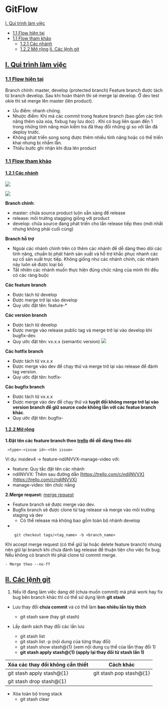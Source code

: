 # GitFlow
[I. Qui trình làm việc](#workflow)
- [1.1 Flow hiện tại](#current-flow)
- [1.1 Flow tham khảo](#new-flow)
	- [1.2.1 Các nhánh](#major-branch)
	- [1.2.2 Mở rộng](#extend-flow)
[II. Các lệnh git](#git-command)	

<a name="workflow"></a>
## [I. Qui trình làm việc](#)

<a name="current-flow"></a>
### [1.1 Flow hiện tại](#)
Branch chính: master, develop (protected branch)
Feature branch được tách từ branch develop. Sau khi hoàn thành thì sẽ merge lại develop. Ở dev test okie thì sẽ merge lên master (lên product).
- Ưu điểm: nhanh chóng.
- Nhược điểm: Khi mà các commit trong feature branch (bao gồm các tính năng thêm sửa xóa, fixbug hay lưu doc) . Khi có bug liên quan đến 1 trong những tính năng mún kiểm tra đã thay đổi những gì so với lần đã deploy trước.
- Không phát triển song song được thêm nhiều tính năng hoặc có thể triển khai nhưng bị nhầm lẫn.
- Thiếu bước ghi nhận khi đưa lên product 

<a name="new-flow"></a>
### [1.1 Flow tham khảo](#)

<a name="major-branch"></a>
#### [1.2.1 Các nhánh](#)
![](https://user-images.githubusercontent.com/45549079/74509362-dc874380-4f33-11ea-85e5-77847fe8dab2.png)


![](https://user-images.githubusercontent.com/45549079/78970692-1c356a80-7b34-11ea-87db-3476892de915.png)



**Branch chính**:
- master: chứa source product luôn sẵn sàng để release
- release: môi trường stagging giống với product
- develop: chứa source đang phát triển  cho lần release tiếp theo (mới nhất nhưng không phải cuối cùng)

**Branch hỗ trợ**
- Ngoài các nhánh chính trên có thêm các nhánh để dễ dàng theo dõi các tính năng, chuẩn bị phát hành sản xuất và hỗ trợ khắc phục nhanh các sự cố sản xuất trực tiếp. Không giống như các nhánh chính, các nhánh này luôn sẽ được loại bỏ
- Tất nhiên các nhánh muốn thực hiện đúng chức năng của mình thì đều có các ràng buộc

**Các feature branch**
- Được tách từ develop
- Được merge trở lại vào develop
- Quy ước đặt tên: feature-*

**Các version branch**
- Được tách từ develop
- Được merge vào release public tag và merge trở lại vào develop khi bugfix-dev.
- Quy ước đặt tên: vx.x.x (semantic version)
![](https://media.geeksforgeeks.org/wp-content/uploads/semver.png)

**Các hotfix branch**
- Được tách từ vx.x.x
- Được merge vào dev để chạy thử và merge trở lại vào release để đánh tag version.
- Quy ước đặt tên: hotfix-

**Các bugfix branch**
- Được tách từ vx.x.x
- Được merge vào dev để chạy thử và **tuyệt đối không merge trở lại vào version branch để giữ source code không lẫn với các featue branch khác**.
- Quy ước đặt tên: bugfix-

<a name="extend-flow"></a>
#### [1.2.2 Mở rộng](#)

**1.Đặt tên các feature branch theo [trello](https://trello.com/) để dễ dàng theo dõi**

     <type>-<issue id>-<tên issue>

Ví dụ: insidev4 -> feature-ndilNVVX-manage-video với:
- feature: Quy tắc đặt tên các nhánh
- ndilNVVX: Thêm sau đường dẫn [https://trello.com/c/ndilNVVX](https://trello.com/c/ndilNVVX)
- manage-video: tên chức năng 

**2.Merge request:**  [merge request](https://codetot.net/merge-request-gitlab/)
- Feature branch sẽ được merge vào dev.
- Bugfix branch sẽ được clone từ tag release và merge vào môi trường staging và dev
	- Có thể release mà không bao gồm toàn bộ nhánh develop
- 
```
    git checkout tags/<tag_name> -b <branch_name>
```
Khi accept merge request (có thể giữ lại hoặc delete feature branch) nhưng nên giữ lại branch khi chưa đánh tag release để thuận tiện cho việc fix bug. Nếu không có branch thì phải clone từ commit merge.

	- Merge theo --no-ff

<a name="git-command"></a>
## [II. Các lệnh git](#)

1. Nếu lỡ đang làm việc dang dở (chưa muốn commit) mà phải work hay fix bug bên branch khác thì có thể sử dụng lệnh **git stash**
- Lưu thay đổi **chưa commit** và có thể làm **bao nhiêu lần tùy thích**
	- git stash save (hay git stash)

- Lấy danh sách thay đổi các lần lưu
	- git stash list
	- git stash list -p (nội dung của từng thay đổi)
	- git stash show stash@{1} (xem nội dung cụ thể của lần thay đổi 1)
	- **git stash apply stash@{1} (apply lại thay đổi từ stash lần 1)**

Xóa các thay đổi không cần thiết |Cách khác
-------------------------|-----------------
git stash apply stash@{1}| git stash pop stash@{1}
git stash drop stash@{1} |  

- Xóa toàn bộ trong stack
	- git stash clear
